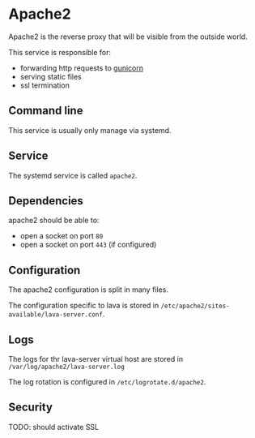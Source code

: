 # Apache2

Apache2 is the reverse proxy that will be visible from the outside world.

This service is responsible for:

* forwarding http requests to [gunicorn](../lava-server-gunicorn)
* serving static files
* ssl termination

## Command line

This service is usually only manage via systemd.

## Service

The systemd service is called `apache2`.

## Dependencies

apache2 should be able to:

* open a socket on port `80`
* open a socket on port `443` (if configured)

## Configuration

The apache2 configuration is split in many files.

The configuration specific to lava is stored in
`/etc/apache2/sites-available/lava-server.conf`.

## Logs

The logs for thr lava-server virtual host are stored in
`/var/log/apache2/lava-server.log`

The log rotation is configured in `/etc/logrotate.d/apache2`.

## Security

TODO: should activate SSL
